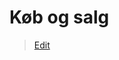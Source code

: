 # Køb og salg

> [Edit](https://github.com/FMDatahub/Portal/blob/main/docs/Moduler/Portefoljestyring/KobOgSalg.md)
